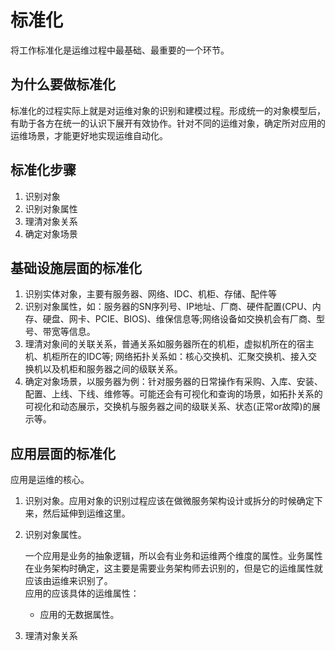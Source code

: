 # 标准化

将工作标准化是运维过程中最基础、最重要的一个环节。

## 为什么要做标准化

标准化的过程实际上就是对运维对象的识别和建模过程。形成统一的对象模型后，有助于各方在统一的认识下展开有效协作。针对不同的运维对象，确定所对应用的运维场景，才能更好地实现运维自动化。

## 标准化步骤

1. 识别对象
2. 识别对象属性
3. 理清对象关系
4. 确定对象场景

## 基础设施层面的标准化

1. 识别实体对象，主要有服务器、网络、IDC、机柜、存储、配件等
2. 识别对象属性，如：服务器的SN序列号、IP地址、厂商、硬件配置(CPU、内存、硬盘、网卡、PCIE、BIOS)、维保信息等;网络设备如交换机会有厂商、型号、带宽等信息。
3. 理清对象间的关联关系，普通关系如服务器所在的机柜，虚拟机所在的宿主机、机柜所在的IDC等; 网络拓扑关系如：核心交换机、汇聚交换机、接入交换机以及机柜和服务器之间的级联关系。
4. 确定对象场景，以服务器为例：针对服务器的日常操作有采购、入库、安装、配置、上线、下线、维修等。可能还会有可视化和查询的场景，如拓扑关系的可视化和动态展示，交换机与服务器之间的级联关系、状态(正常or故障)的展示等。

## 应用层面的标准化

应用是运维的核心。

1. 识别对象。应用对象的识别过程应该在做微服务架构设计或拆分的时候确定下来，然后延伸到运维这里。
2. 识别对象属性。

   一个应用是业务的抽象逻辑，所以会有业务和运维两个维度的属性。业务属性在业务架构时确定，这主要是需要业务架构师去识别的，但是它的运维属性就应该由运维来识别了。  
   应用的应该具体的运维属性：
   * 应用的无数据属性。

3. 理清对象关系
